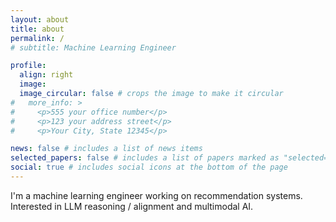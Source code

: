```yaml
---
layout: about
title: about
permalink: /
# subtitle: Machine Learning Engineer

profile:
  align: right
  image:
  image_circular: false # crops the image to make it circular
#   more_info: >
#     <p>555 your office number</p>
#     <p>123 your address street</p>
#     <p>Your City, State 12345</p>

news: false # includes a list of news items
selected_papers: false # includes a list of papers marked as "selected={true}"
social: true # includes social icons at the bottom of the page
---
```


I'm a machine learning engineer working on recommendation systems. Interested in LLM reasoning / alignment and multimodal AI.

<!-- My research interest is broadly in building machines that think like humans. I plan to approach this by understanding and improving upon the reasoning capabilities of LLMs by drawing inspirations from cognitive neuroscience. -->

<!-- I'm also excited about applying mechanistic interpretability approaches to study the internal architectures most responsible for reasoning capabilities of language models, to help align machine reasoning with human reasoning for advancing interpretable and safe artificial intelligence. -->


<!-- Edit `_bibliography/papers.bib` and Jekyll will render your [publications page](/al-folio/publications/) automatically.

Link to your social media connections, too. This theme is set up to use [Font Awesome icons](https://fontawesome.com/) and [Academicons](https://jpswalsh.github.io/academicons/), like the ones below. Add your Facebook, Twitter, LinkedIn, Google Scholar, or just disable all of them. -->
